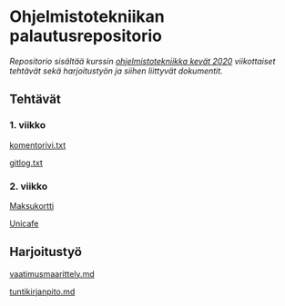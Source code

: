 ﻿# Ohjelmistotekniikan palautusrepositorio

*Repositorio sisältää kurssin [ohjelmistotekniikka kevät 2020](https://github.com/mluukkai/ohjelmistotekniikka-kevat-2020) viikottaiset tehtävät sekä harjoitustyön ja siihen liittyvät dokumentit.*

## Tehtävät

### 1. viikko

[komentorivi.txt](https://github.com/Jeemlei/ot-harjoitustyo/blob/master/laskarit/viikko1/komentorivi.txt)

[gitlog.txt](https://github.com/Jeemlei/ot-harjoitustyo/blob/master/laskarit/viikko1/gitlog.txt)

### 2. viikko

[Maksukortti](https://github.com/Jeemlei/ot-harjoitustyo/tree/master/laskarit/viikko2/Maksukortti)

[Unicafe](https://github.com/Jeemlei/ot-harjoitustyo/tree/master/laskarit/viikko2/Unicafe)

## Harjoitustyö

[vaatimusmaarittely.md](https://github.com/Jeemlei/ot-harjoitustyo/blob/master/dokumentointi/vaatimusmaarittely.md)

[tuntikirjanpito.md](https://github.com/Jeemlei/ot-harjoitustyo/blob/master/dokumentointi/tuntikirjanpito.md)
